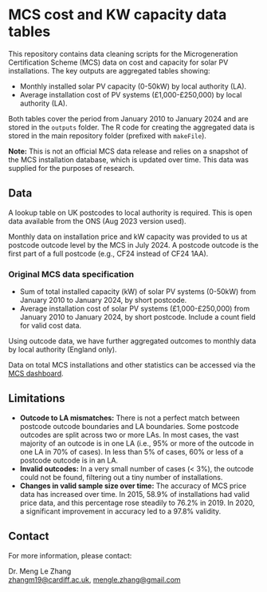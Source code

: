 # MCS cost and KW capacity data tables

This repository contains data cleaning scripts for the Microgeneration Certification Scheme (MCS) data on cost and capacity for solar PV installations. The key outputs are aggregated tables showing:

- Monthly installed solar PV capacity (0-50kW) by local authority (LA).
- Average installation cost of PV systems (£1,000-£250,000) by local authority (LA).

Both tables cover the period from January 2010 to January 2024 and are stored in the `outputs` folder. The R code for creating the aggregated data is stored in the main repository folder (prefixed with `makeFile`).

**Note:** This is not an official MCS data release and relies on a snapshot of the MCS installation database, which is updated over time. This data was supplied for the purposes of research.

## Data

A lookup table on UK postcodes to local authority is required. This is open data available from the ONS (Aug 2023 version used). 

Monthly data on installation price and kW capacity was provided to us at postcode outcode level by the MCS in July 2024. A postcode outcode is the first part of a full postcode (e.g., CF24 instead of CF24 1AA).

### Original MCS data specification
- Sum of total installed capacity (kW) of solar PV systems (0-50kW) from January 2010 to January 2024, by short postcode.
- Average installation cost of solar PV systems (£1,000-£250,000) from January 2010 to January 2024, by short postcode. Include a count field for valid cost data.

Using outcode data, we have further aggregated outcomes to monthly data by local authority (England only).

Data on total MCS installations and other statistics can be accessed via the [MCS dashboard](https://mcscertified.com/about-the-mcs-data-dashboard/).

## Limitations

- **Outcode to LA mismatches:** There is not a perfect match between postcode outcode boundaries and LA boundaries. Some postcode outcodes are split across two or more LAs. In most cases, the vast majority of an outcode is in one LA (i.e., 95% or more of the outcode in one LA in 70% of cases). In less than 5% of cases, 60% or less of a postcode outcode is in an LA.
- **Invalid outcodes:** In a very small number of cases (< 3%), the outcode could not be found, filtering out a tiny number of installations.
- **Changes in valid sample size over time:** The accuracy of MCS price data has increased over time. In 2015, 58.9% of installations had valid price data, and this percentage rose steadily to 76.2% in 2019. In 2020, a significant improvement in accuracy led to a 97.8% validity.

## Contact

For more information, please contact:

Dr. Meng Le Zhang  
[zhangm19@cardiff.ac.uk](mailto:zhangm19@cardiff.ac.uk), [mengle.zhang@gmail.com](mailto:mengle.zhang@gmail.com)


